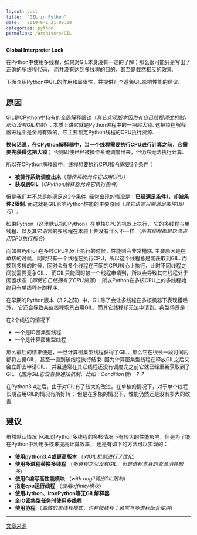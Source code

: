 ```yaml
---
layout: post
title:  "GIL in Python"
date:   2019-8-1 21:00:00
categories: python
permalink: /archivers/GIL
---
```

**Global Interpreter Lock**

在Python中使用多线程，如果对GIL本身没有一定的了解；那么很可能只是写出了正确的多线程代码，
而并没有达到多线程的目的，甚至是截然相反的效果.

下面介绍Python中GIL的作用和局限性，并提供几个避免GIL影响性能的建议.
<!--more-->

## **原因**

GIL是CPython中特有的全局解释器锁（*其它实现版本因为有自己线程调度机制，所以没有GIL机制*）.
本质上讲它就是Python进程中的一把超大锁.
这把锁在解释器进程中是全局有效的，它主要锁定Python线程的CPU执行资源.

**换句话说，在CPython解释器中，当一个线程需要执行CPU进行计算之前，它需要先获得这把大锁**；
否则即使已经被操作系统调度出来，但仍然无法执行计算.

所以在CPython解释器中，线程想要执行CPU指令需要2个条件：
* **被操作系统调度出来**（*操作系统允许它占用CPU*）
* **获取到GIL**（*CPython解释器允许它执行指令*）

但是我们并不总是能满足这2个条件.
经常出现的情况是：**已经满足条件1，却被条件2限制**.
而这就是GIL影响Python性能的主要原因（*其它语言只需满足条件1即可*）.

如果Python（这里默认指CPython）在单核CPU的机器上执行，
它的多线程与单线程、以及其它语言的多线程在本质上并没有什么不一样.（*所有线程都是轮流占用CPU执行指令*）

而如果Python在多核CPU机器上执行的时候，性能则会非常槽糕.
主要原因是在单核的时候，同时只有一个线程在执行CPU，所以这个线程总是能获取到GIL.
而换到多核的时候，同时会有多个线程在不同的CPU核心上执行，此时不同线程之间就需要竞争GIL，
而GIL只能同时被一个线程申请到，所以会导致其它线程处于闲置状态（*即使它已经拥有了CPU资源*）.
所以Python在多核CPU上的多线程始终只有单线程在跑程序.

在早期的Python版本（3.2之前）中，GIL除了会让多线程在多核机器下表现槽糕外，
它还会导致某些线程场景占用GIL，而其它线程却无法申请到。典型场景是：

在2个线程的情况下
* 一个是IO密集型线程
* 一个是计算密集型线程

那么最后的结果便是，一旦计算密集型线程获得了GIL，那么它在很长一段时间内都将占据GIL，甚至一直到该线程执行结束.
因为计算密集型线程在释放GIL之后又会立即去申请GIL，
并且通常在其它线程还没有调度完之前它就已经重新获取到了GIL.（*因为GIL它没有锁通知机制，比如：Condition锁*）***？？***

在Python3.4之后，由于对GIL有了较大的改进。在单核的情况下，对于单个线程长期占用GIL的情况有所好转；
但是在多核的情况下，性能仍然还是没有多大的改善.

## **建议**

虽然默认情况下GIL对Python多线程的多核情况下有较大的性能影响，但是为了能在Python中利用多核来提高计算效率，
还是有如下的方法可以实现的：

* **使用python3.4或更高版本** （*对GIL机制进行了优化*）
* **使用多进程替换多线程** （*多进程之间没有GIL，但是进程本身的资源消耗较多*）
* **使用C编写高性能模块** （*with nogil调出GIL限制*）
* **指定cpu运行线程** （*使用affinity模块*）
* **使用Jython、IronPython等无GIL解释器**
* **全IO密集型任务时使用多线程**
* **使用协程** （*高效的单线程模式，也称微线程；通常与多进程配合使用*）

* * *

[文章来源](https://blog.csdn.net/five3/article/details/78563365)